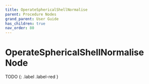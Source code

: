 ```yaml
---
title: OperateSphericalShellNormalise
parent: Procedure Nodes
grand_parent: User Guide
has_children: true
nav_order: 80
---
```

# OperateSphericalShellNormalise Node

TODO
{: .label .label-red }
